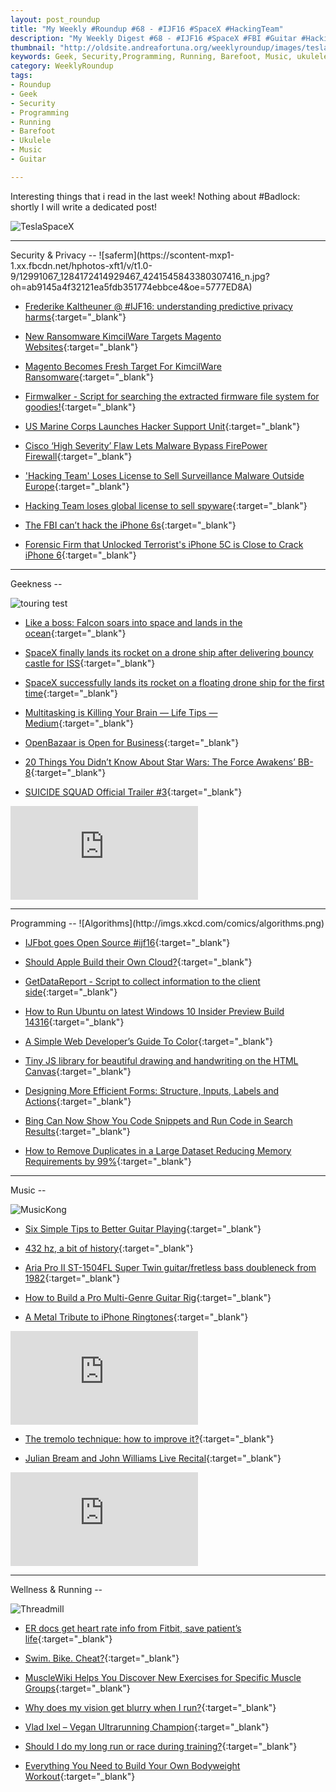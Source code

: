 ```yaml
---
layout: post_roundup
title: "My Weekly #Roundup #68 - #IJF16 #SpaceX #HackingTeam"
description: "My Weekly Digest #68 - #IJF16 #SpaceX #FBI #Guitar #HackingTeam"
thumbnail: "http://oldsite.andreafortuna.org/weeklyroundup/images/teslaspacex.jpg"
keywords: Geek, Security,Programming, Running, Barefoot, Music, ukulele, transcription, guitar, hackingteam, tremolo, spacex, ijf16, ijf16bot, fbi, apple, ransomware
category: WeeklyRoundup
tags: 
- Roundup
- Geek
- Security
- Programming
- Running
- Barefoot
- Ukulele
- Music
- Guitar

---
```

Interesting things that i read in the last week! Nothing about #Badlock: shortly I will write a dedicated post! 

![TeslaSpaceX](http://oldsite.andreafortuna.org/weeklyroundup/images/teslaspacex.jpg)
<!-- more -->
<hr/>
Security & Privacy
--
![saferm](https://scontent-mxp1-1.xx.fbcdn.net/hphotos-xft1/v/t1.0-9/12991067_1284172414929467_4241545843380307416_n.jpg?oh=ab9145a4f32121ea5fdb351774ebbce4&oe=5777ED8A)

- [Frederike Kaltheuner @ #IJF16: understanding predictive privacy harms](http://oldsite.andreafortuna.org/security/2016/04/11/understanding-predictive-privacy-harms/){:target="_blank"}

- [New Ransomware KimcilWare Targets Magento Websites](http://threatpost.com/new-ransomware-kimcilware-targets-magento-websites/117124/){:target="_blank"}

- [Magento Becomes Fresh Target For KimcilWare Ransomware](https://packetstormsecurity.com/news/view/26492/Magento-Becomes-Fresh-Target-For-KimcilWare-Ransomware.html){:target="_blank"}

- [Firmwalker - Script for searching the extracted firmware file system for goodies!](http://www.kitploit.com/2016/03/firmwalker-script-for-searching.html){:target="_blank"}

- [US Marine Corps Launches Hacker Support Unit](https://packetstormsecurity.com/news/view/26490/US-Marine-Corps-Launches-Hacker-Support-Unit.html){:target="_blank"}

- [Cisco ‘High Severity’ Flaw Lets Malware Bypass FirePower Firewall](http://threatpost.com/cisco-high-severity-flaw-lets-malware-bypass-firepower-firewall/117165/){:target="_blank"}

- ['Hacking Team' Loses License to Sell Surveillance Malware Outside Europe](http://thehackernews.com/2016/04/hacking-team-loses-license-to-sell.html){:target="_blank"}

- [Hacking Team loses global license to sell spyware](https://nakedsecurity.sophos.com/2016/04/08/hacking-team-loses-global-license-to-sell-spyware/){:target="_blank"}

- [The FBI can’t hack the iPhone 6s](http://bgr.com/2016/04/07/iphone-6s-fbi-hack/){:target="_blank"}

- [Forensic Firm that Unlocked Terrorist's iPhone 5C is Close to Crack iPhone 6](http://thehackernews.com/2016/04/fbi-hack-iphone-6.html){:target="_blank"}


<hr/>
Geekness
--

![touring test](http://www.commitstrip.com/wp-content/uploads/2016/04/Strip-Test-Turing-inverse-650-finalenglish.jpg)

- [Like a boss: Falcon soars into space and lands in the ocean](http://arstechnica.com/science/2016/04/like-a-boss-falcon-soars-into-space-and-lands-in-the-ocean/){:target="_blank"}

- [SpaceX finally lands its rocket on a drone ship after delivering bouncy castle for ISS](http://thenextweb.com/insider/2016/04/08/spacex-just-landed-reusable-rocket-drone-ship/){:target="_blank"}

- [SpaceX successfully lands its rocket on a floating drone ship for the first time](http://recode.net/2016/04/08/spacex-successful-ocean-landing/){:target="_blank"}

- [Multitasking is Killing Your Brain — Life Tips — Medium](https://medium.com/life-tips/multitasking-is-killing-your-brain-79104e62e930){:target="_blank"}

- [OpenBazaar is Open for Business](https://blog.openbazaar.org/openbazaar-is-open-for-business/){:target="_blank"}

- [20 Things You Didn’t Know About Star Wars: The Force Awakens’ BB-8](http://feeds.wired.com/c/35185/f/661370/s/4eeb6f26/sc/28/l/0L0Swired0N0C20A160C0A40Cbb0E80Edata0Eattack0C/story01.htm){:target="_blank"}

- [SUICIDE SQUAD Official Trailer #3](https://www.geeksaresexy.net/2016/04/10/suicide-squad-official-trailer-3-video/){:target="_blank"}

<div class="video-container">
<iframe src="https://www.youtube.com/embed/HWvzhfI4SuM" frameborder="0" allowfullscreen></iframe>
</div>


<hr/>
Programming
--
![Algorithms](http://imgs.xkcd.com/comics/algorithms.png)

- [IJFbot goes Open Source #ijf16](https://medium.com/@journalismfest/ijfbot-goes-open-source-ijf16-8f2783f70a43){:target="_blank"}
 
- [Should Apple Build their Own Cloud?](http://highscalability.com/blog/2016/3/30/should-apple-build-their-own-cloud.html){:target="_blank"}

- [GetDataReport - Script to collect information to the client side](http://www.kitploit.com/2016/04/getdatareport-script-to-collect.html){:target="_blank"}

- [How to Run Ubuntu on latest Windows 10 Insider Preview Build 14316](http://thehackernews.com/2016/04/how-to-run-ubuntu-on-windows-10.html){:target="_blank"}

- [A Simple Web Developer’s Guide To Color](https://www.smashingmagazine.com/2016/04/web-developer-guide-color/){:target="_blank"}

- [Tiny JS library for beautiful drawing and handwriting on the HTML Canvas](https://github.com/jakubfiala/atrament.js){:target="_blank"}

- [Designing More Efficient Forms: Structure, Inputs, Labels and Actions](https://uxplanet.org/designing-more-efficient-forms-structure-inputs-labels-and-actions-e3a47007114f?gi=9390d61bc9a9){:target="_blank"}

- [Bing Can Now Show You Code Snippets and Run Code in Search Results](http://lifehacker.com/bing-can-now-show-you-code-snippets-and-run-code-in-sea-1769848113){:target="_blank"}

- [How to Remove Duplicates in a Large Dataset Reducing Memory Requirements by 99%](http://highscalability.com/blog/2016/4/4/how-to-remove-duplicates-in-a-large-dataset-reducing-memory.html){:target="_blank"}

<hr/>
Music
--

![MusicKong](https://scontent-mxp1-1.xx.fbcdn.net/hphotos-xal1/v/t1.0-9/12512722_1111144445573944_7542108318655524856_n.jpg?oh=a0a83250e195d50ec71d237e11f17689&oe=57BE99DE)

- [Six Simple Tips to Better Guitar Playing](http://www.guitarworld.com/six-tips-better-guitar-playing/25475){:target="_blank"}

- [432 hz, a bit of history](http://www.classical-guitar-music.com/432-hz/432-hz-a-bit-of-history/){:target="_blank"}

- [Aria Pro II ST-1504FL Super Twin guitar/fretless bass doubleneck from 1982](http://guitarz.blogspot.com/2016/04/aria-pro-ii-st-1504fl-super-twin.html){:target="_blank"}

- [How to Build a Pro Multi-Genre Guitar Rig](http://www.guitarworld.com/gear-amplifiers-effects/how-build-pro-multi-genre-guitar-rig/28983){:target="_blank"}

- [A Metal Tribute to iPhone Ringtones](https://www.youtube.com/watch?v=QW2TfV20FXY){:target="_blank"}

<div class="video-container">
<iframe src="https://www.youtube.com/embed/QW2TfV20FXY" frameborder="0" allowfullscreen></iframe>
</div>


- [The tremolo technique: how to improve it?](http://oldsite.andreafortuna.org/guitar/2016/04/14/tremolo-technique/){:target="_blank"}

- [Julian Bream and John Williams Live Recital](http://www.classical-guitar-music.com/ensemble/guitar-duo/video-julian-bream-john-williams-live-recital/){:target="_blank"}																									

<div class="video-container">
<iframe src="https://www.youtube.com/embed/T1i_2HYmJkA" frameborder="0" allowfullscreen></iframe>
</div>

<hr/>
Wellness & Running  
--

![Threadmill](http://media.giphy.com/media/dHNLqWgiRADuM/giphy.gif)

- [ER docs get heart rate info from Fitbit, save patient’s life](http://arstechnica.com/science/2016/04/er-docs-get-heart-rate-info-from-fitbit-save-patients-life/){:target="_blank"}

- [Swim. Bike. Cheat?](http://mobile.nytimes.com/2016/04/10/sports/julie-miller-ironman-triathlon-cheat.html){:target="_blank"}

- [MuscleWiki Helps You Discover New Exercises for Specific Muscle Groups](http://vitals.lifehacker.com/musclewiki-helps-you-discover-new-exercises-for-specifi-1766022441){:target="_blank"}

- [Why does my vision get blurry when I run?](http://www.runnersworld.co.uk/health/why-does-my-vision-get-blurry-when-i-run/14719.html){:target="_blank"}

- [Vlad Ixel – Vegan Ultrarunning Champion](http://borntokickarse.com/podcast/vlad-ixel-vegan-ultrarunning-champion/){:target="_blank"}

- [Should I do my long run or race during training?](http://www.runnersworld.co.uk/training/should-i-do-my-long-run-or-race-during-training/14732.html){:target="_blank"}

- [Everything You Need to Build Your Own Bodyweight Workout](http://vitals.lifehacker.com/everything-you-need-to-build-your-own-bodyweight-workou-1770226539){:target="_blank"}




